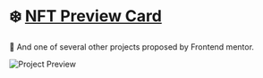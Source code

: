 # :snowflake: [NFT Preview Card]()

:dog: And one of several other projects proposed by Frontend mentor.

![Project Preview](https://i.imgur.com/D0Itfl7.png)